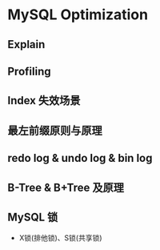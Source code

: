 # MySQL Optimization

## Explain

## Profiling

## Index 失效场景

## 最左前缀原则与原理

## redo log & undo log & bin log 

## B-Tree & B+Tree 及原理

## MySQL 锁

- X锁(排他锁)、S锁(共享锁)
